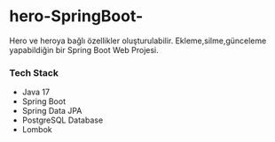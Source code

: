 # hero-SpringBoot-
 Hero ve heroya bağlı özellikler oluşturulabilir. Ekleme,silme,günceleme yapabildiğin bir Spring Boot Web Projesi.

 ### Tech Stack
- Java 17
- Spring Boot
- Spring Data JPA
- PostgreSQL Database
- Lombok
